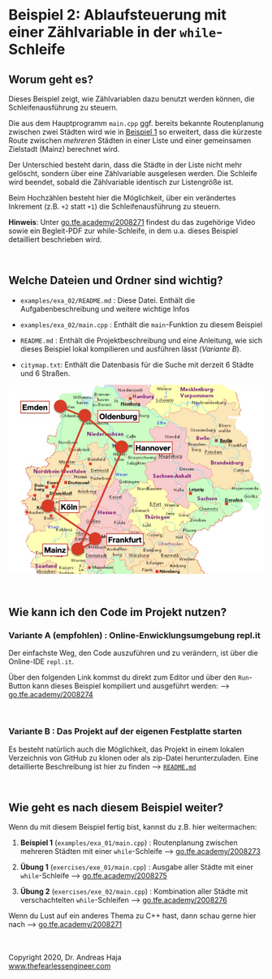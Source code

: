 # Beispiel 2: Ablaufsteuerung mit einer Zählvariable in der `while`-Schleife

## Worum geht es?
Dieses Beispiel zeigt, wie Zählvariablen dazu benutzt werden können, die Schleifenausführung zu steuern. 

Die aus dem Hauptprogramm `main.cpp` ggf. bereits bekannte Routenplanung zwischen zwei Städten wird wie in [Beispiel 1](https://go.tfe.academy/2008273) so erweitert, dass die kürzeste Route zwischen *mehreren* Städten in einer Liste und einer gemeinsamen Zielstadt (Mainz) berechnet wird. 

Der Unterschied besteht darin, dass die Städte in der Liste nicht mehr gelöscht, sondern über eine Zählvariable ausgelesen werden. Die Schleife wird beendet, sobald die Zählvariable identisch zur Listengröße ist. 

Beim Hochzählen besteht hier die Möglichkeit, über ein verändertes Inkrement (z.B. `+2` statt `+1`) die Schleifenausführung zu steuern.

**Hinweis**: Unter [go.tfe.academy/2008271](https://go.tfe.academy/2008271) findest du das zugehörige Video sowie ein Begleit-PDF zur while-Schleife, in dem u.a. dieses Beispiel detailliert beschrieben wird.

<br>

## Welche Dateien und Ordner sind wichtig?
- `examples/exa_02/README.md` : Diese Datei. Enthält die Aufgabenbeschreibung und weitere wichtige Infos

- `examples/exa_02/main.cpp` : Enthält die `main`-Funktion zu diesem Beispiel

- `README.md` : Enthält die Projektbeschreibung und eine Anleitung, wie sich dieses Beispiel lokal kompilieren und ausführen lässt (*Variante B*).

- `citymap.txt`: Enthält die Datenbasis für die Suche mit derzeit 6 Städte und 6 Straßen.

![Alt-Text](./../../citymap.jpg "Streckennetz für die Pfadsuche")
  

<br>

## Wie kann ich den Code im Projekt nutzen?

###  **Variante A (empfohlen)** : Online-Enwicklungsumgebung repl.it

Der einfachste Weg, den Code auszuführen und zu verändern, ist über die Online-IDE `repl.it`. 

Über den folgenden Link kommst du direkt zum Editor und über den `Run`-Button kann dieses Beispiel kompiliert und ausgeführt werden: --> [go.tfe.academy/2008274](https://go.tfe.academy/2008274)

<br> 

###  **Variante B** : Das Projekt auf der eigenen Festplatte starten

Es besteht natürlich auch die Möglichkeit, das Projekt in einem lokalen Verzeichnis von GitHub zu klonen oder als zip-Datei herunterzuladen. Eine detaillierte Beschreibung ist hier zu finden --> [`README.md`](./../../README.md#)

<br>

## Wie geht es nach diesem Beispiel weiter? 

Wenn du mit diesem Beispiel fertig bist, kannst du z.B. hier weitermachen: 

1. **Beispiel 1** (`examples/exa_01/main.cpp`) : Routenplanung zwischen mehreren Städten mit einer `while`-Schleife --> [go.tfe.academy/2008273](https://go.tfe.academy/2008273)

2. **Übung 1** (`exercises/exe_01/main.cpp`) : Ausgabe aller Städte mit einer `while`-Schleife --> [go.tfe.academy/2008275](https://go.tfe.academy/2008275)
   
3. **Übung 2** (`exercises/exe_02/main.cpp`) : Kombination aller Städte mit verschachtelten `while`-Schleifen --> [go.tfe.academy/2008276](https://go.tfe.academy/2008276)


Wenn du Lust auf ein anderes Thema zu C++ hast, dann schau gerne hier nach --> [go.tfe.academy/2008271](https://go.tfe.academy/2008271) 

<br><br>
Copyright 2020, Dr. Andreas Haja
<br>
www.thefearlessengineer.com